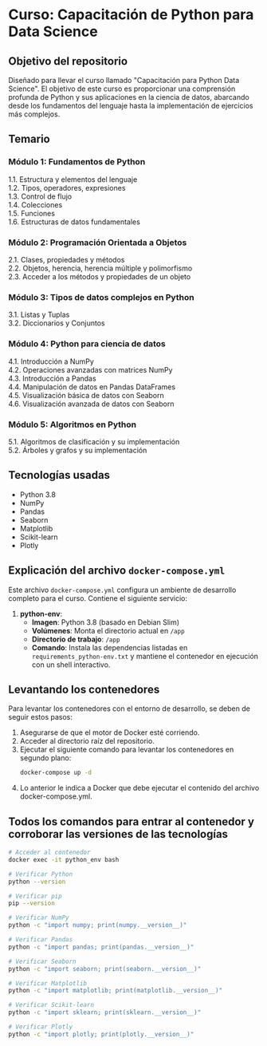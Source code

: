 # Curso: Capacitación de Python para Data Science

## Objetivo del repositorio
Diseñado para llevar el curso llamado "Capacitación para Python Data Science". El objetivo de este curso es proporcionar una comprensión profunda de Python y sus aplicaciones en la ciencia de datos, abarcando desde los fundamentos del lenguaje hasta la implementación de ejercicios más complejos.

## Temario

### Módulo 1: Fundamentos de Python
1.1. Estructura y elementos del lenguaje  
1.2. Tipos, operadores, expresiones  
1.3. Control de flujo  
1.4. Colecciones  
1.5. Funciones  
1.6. Estructuras de datos fundamentales  

### Módulo 2: Programación Orientada a Objetos
2.1. Clases, propiedades y métodos  
2.2. Objetos, herencia, herencia múltiple y polimorfismo  
2.3. Acceder a los métodos y propiedades de un objeto  

### Módulo 3: Tipos de datos complejos en Python
3.1. Listas y Tuplas  
3.2. Diccionarios y Conjuntos  

### Módulo 4: Python para ciencia de datos
4.1. Introducción a NumPy  
4.2. Operaciones avanzadas con matrices NumPy  
4.3. Introducción a Pandas  
4.4. Manipulación de datos en Pandas DataFrames  
4.5. Visualización básica de datos con Seaborn  
4.6. Visualización avanzada de datos con Seaborn  

### Módulo 5: Algoritmos en Python
5.1. Algoritmos de clasificación y su implementación  
5.2. Árboles y grafos y su implementación  

## Tecnologías usadas
- Python 3.8
- NumPy
- Pandas
- Seaborn
- Matplotlib
- Scikit-learn
- Plotly

## Explicación del archivo `docker-compose.yml`
Este archivo `docker-compose.yml` configura un ambiente de desarrollo completo para el curso. Contiene el siguiente servicio:

1. **python-env**:
   - **Imagen**: Python 3.8 (basado en Debian Slim)
   - **Volúmenes**: Monta el directorio actual en `/app`
   - **Directorio de trabajo**: `/app`
   - **Comando**: Instala las dependencias listadas en `requirements_python-env.txt` y mantiene el contenedor en ejecución con un shell interactivo.

## Levantando los contenedores
Para levantar los contenedores con el entorno de desarrollo, se deben de seguir estos pasos:

1. Asegurarse de que el motor de Docker esté corriendo.
2. Acceder al directorio raíz del repositorio.
3. Ejecutar el siguiente comando para levantar los contenedores en segundo plano:
   ```sh
   docker-compose up -d
4. Lo anterior le indica a Docker que debe ejecutar el contenido del archivo docker-compose.yml.

## Todos los comandos para entrar al contenedor y corroborar las versiones de las tecnologías

```sh
# Acceder al contenedor
docker exec -it python_env bash

# Verificar Python
python --version

# Verificar pip
pip --version

# Verificar NumPy
python -c "import numpy; print(numpy.__version__)"

# Verificar Pandas
python -c "import pandas; print(pandas.__version__)"

# Verificar Seaborn
python -c "import seaborn; print(seaborn.__version__)"

# Verificar Matplotlib
python -c "import matplotlib; print(matplotlib.__version__)"

# Verificar Scikit-learn
python -c "import sklearn; print(sklearn.__version__)"

# Verificar Plotly
python -c "import plotly; print(plotly.__version__)"
